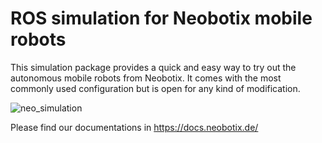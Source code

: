 # ROS simulation for Neobotix mobile robots

This simulation package provides a quick and easy way to try out the autonomous mobile robots from Neobotix. It comes with the most commonly used configuration but is open for any kind of modification.

![neo_simulation](https://docs.neobotix.de/download/attachments/328076/neo_website_img2.jpg?version=1&modificationDate=1566478792331&api=v2)

Please find our documentations in https://docs.neobotix.de/